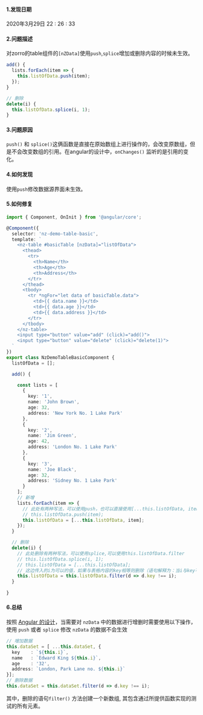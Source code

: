 #### 1.发现日期

2020年3月29日 22 : 26 : 33

#### 2.问题描述

对zorro的table组件的`[nZData]`使用`push`,`splice`增加或删除内容的时候未生效。

```typescript
add() {
  lists.forEach(item => {
    this.listOfData.push(item);
  });
}

// 删除
delete(i) {
  this.listOfData.splice(i, 1);
}
```

#### 3.问题原因

`push()` 和 `splice()`这俩函数是直接在原始数组上进行操作的，会改变原数组，但是不会改变数组的引用。在angular的设计中，`onChanges()` 监听的是引用的变化。

#### 4.如何发现

使用`push`修改数据源界面未生效。

#### 5.如何修复

```typescript
import { Component, OnInit } from '@angular/core';

@Component({
  selector: 'nz-demo-table-basic',
  template: `
    <nz-table #basicTable [nzData]="listOfData">
      <thead>
        <tr>
          <th>Name</th>
          <th>Age</th>
          <th>Address</th>
        </tr>
      </thead>
      <tbody>
        <tr *ngFor="let data of basicTable.data">
          <td>{{ data.name }}</td>
          <td>{{ data.age }}</td>
          <td>{{ data.address }}</td>
        </tr>
      </tbody>
    </nz-table>
    <input type="button" value="add" (click)="add()">
    <input type="button" value="delete" (click)="delete(1)">
  `
})
export class NzDemoTableBasicComponent {
  listOfData = [];

  add() {

    const lists = [
      {
        key: '1',
        name: 'John Brown',
        age: 32,
        address: 'New York No. 1 Lake Park'
      },
      {
        key: '2',
        name: 'Jim Green',
        age: 42,
        address: 'London No. 1 Lake Park'
      },
      {
        key: '3',
        name: 'Joe Black',
        age: 32,
        address: 'Sidney No. 1 Lake Park'
      }
    ];
    // 新增
    lists.forEach(item => {
      // 此处有两种写法，可以使用push，也可以直接使用[...this.listOfData, item]来添加元素
      // this.listOfData.push(item);
      this.listOfData = [...this.listOfData, item];
    });
  }

  // 删除
  delete(i) {
    // 此处删除有两种写法，可以使用splice,可以使用this.listOfData.filter
    // this.listOfData.splice(i, 1);
    // this.listOfData = [...this.listOfData];
    // 这边传入的i为可以的值，如果与表格内容的key相等则删除（语句解释为：当i与key不相等时，则在新创建的数组中添加该元素）
    this.listOfData = this.listOfData.filter(d => d.key !== i);
  }
  
}
```

#### 6.总结

按照 [Angular 的设计](https://angular.io/guide/lifecycle-hooks#onchanges)，当需要对 `nzData` 中的数据进行增删时需要使用以下操作，使用 `push` 或者 `splice` 修改 `nzData` 的数据不会生效

```typescript
// 增加数据
this.dataSet = [ ...this.dataSet, {
  key    : `${this.i}`,
  name   : `Edward King ${this.i}`,
  age    : '32',
  address: `London, Park Lane no. ${this.i}`
}];
// 删除数据
this.dataSet = this.dataSet.filter(d => d.key !== i);
```

其中，删除的语句`filter()` 方法创建一个新数组, 其包含通过所提供函数实现的测试的所有元素。 